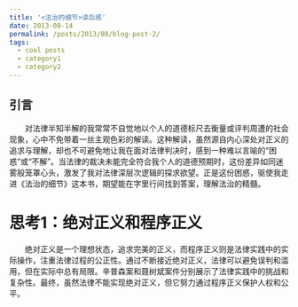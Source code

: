 ```yaml
---
title: '<法治的细节>读后感'
date: 2013-08-14
permalink: /posts/2013/08/blog-post-2/
tags:
  - cool posts
  - category1
  - category2
---
```


## 引言  
  
<p style="text-indent: 2em;">对法律半知半解的我常常不自觉地以个人的道德标尺去衡量或评判周遭的社会现象，心中不免带着一丝主观色彩的解读。这种解读，虽然源自内心深处对正义的追求与理解，却也不可避免地让我在面对法律判决时，感到一种难以言喻的“困惑”或“不解”。当法律的裁决未能完全符合我个人的道德预期时，这份差异如同迷雾般笼罩心头，激发了我对法律深层次逻辑的探求欲望。正是这份困惑，驱使我走进《法治的细节》这本书，期望能在字里行间找到答案，理解法治的精髓。

思考1：绝对正义和程序正义
======
<p style="text-indent: 2em;">绝对正义是一个理想状态，追求完美的正义，而程序正义则是法律实践中的实际操作，注重法律过程的公正性。通过不断接近绝对正义，法律可以避免误判和滥用，但在实际中总有局限。辛普森案和聂树斌案件分别展示了法律实践中的挑战和复杂性。最终，虽然法律不能实现绝对正义，但它努力通过程序正义保护人权和公平。

